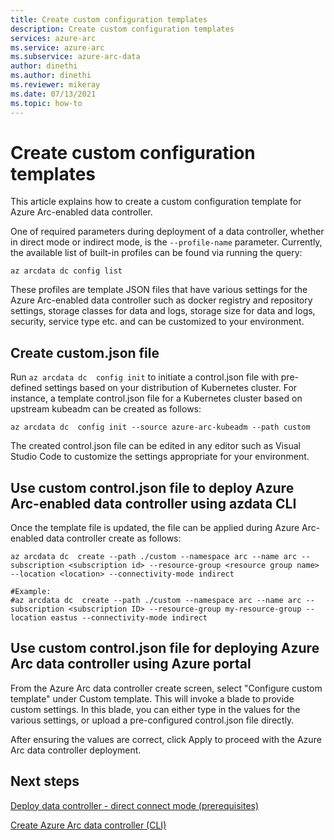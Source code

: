 ```yaml
---
title: Create custom configuration templates
description: Create custom configuration templates
services: azure-arc
ms.service: azure-arc
ms.subservice: azure-arc-data
author: dinethi
ms.author: dinethi
ms.reviewer: mikeray
ms.date: 07/13/2021
ms.topic: how-to
---
```

# Create custom configuration templates

This article explains how to create a custom configuration template for Azure Arc-enabled data controller. 


One of required parameters during deployment of a data controller, whether in direct mode or indirect mode, is the `--profile-name` parameter. Currently, the available list of built-in profiles can be found via running the query:

```azurecli
az arcdata dc config list
```
These profiles are template JSON files that have various settings for the Azure Arc-enabled data controller such as docker registry and repository settings, storage classes for data and logs, storage size for data and logs, security, service type etc. and can be customized to your environment. 

## Create custom.json file

Run `az arcdata dc  config init` to initiate a control.json file with pre-defined settings based on your distribution of Kubernetes cluster.
For instance, a template control.json file for a Kubernetes cluster based on upstream kubeadm can be created as follows:

```azurecli
az arcdata dc  config init --source azure-arc-kubeadm --path custom
```
The created control.json file can be edited in any editor such as Visual Studio Code to customize the settings appropriate for your environment.

## Use custom control.json file to deploy Azure Arc-enabled data controller using azdata CLI

Once the template file is updated, the file can be applied during Azure Arc-enabled data controller create as follows:

```azurecli
az arcdata dc  create --path ./custom --namespace arc --name arc --subscription <subscription id> --resource-group <resource group name> --location <location> --connectivity-mode indirect

#Example:
#az arcdata dc  create --path ./custom --namespace arc --name arc --subscription <subscription ID> --resource-group my-resource-group --location eastus --connectivity-mode indirect
```

## Use custom control.json file for deploying Azure Arc data controller using Azure portal

From the Azure Arc data controller create screen, select "Configure custom template" under Custom template. This will invoke a blade to provide custom settings. In this blade, you can either type in the values for the various settings, or upload a pre-configured control.json file directly. 

After ensuring the values are correct, click Apply to proceed with the Azure Arc data controller deployment.

## Next steps

[Deploy data controller - direct connect mode (prerequisites)](create-data-controller-direct-prerequisites.md)

[Create Azure Arc data controller (CLI)](create-data-controller-direct-cli.md)
